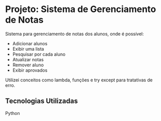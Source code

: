 # Projeto: Sistema de Gerenciamento de Notas
Sistema para gerenciamento de notas dos alunos, onde é possível:

* Adicionar alunos 
* Exibir uma lista
* Pesquisar por cada aluno
* Atualizar notas
* Remover aluno
* Exibir aprovados

Utilizei conceitos como lambda, funções e try except para tratativas de erro.

## Tecnologias Utilizadas

Python

